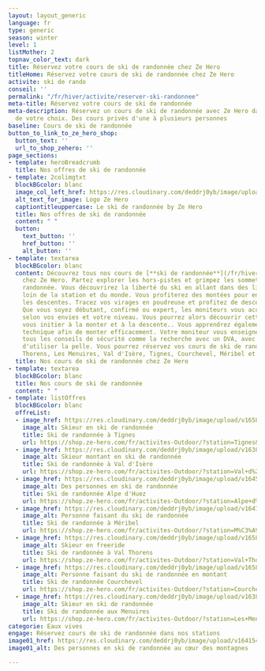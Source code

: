 ```yaml
---
layout: layout_generic
language: fr
type: generic
season: winter
level: 1
listMother: 2
topnav_color_text: dark
title: Réservez votre cours de ski de randonnée chez Ze Hero
titleHome: Réservez votre cours de ski de randonnée chez Ze Hero
activite: ski de rando
conseil: ''
permalink: "/fr/hiver/activite/reserver-ski-randonnee"
meta-title: Réservez votre cours de ski de randonnée
meta-description: Réservez un cours de ski de randonnée avec Ze Hero dans la station
  de votre choix. Des cours privés d'une à plusieurs personnes
baseline: Cours de ski de randonnée
button_to_link_to_ze_hero_shop:
  button_text: ''
  url_to_shop_zehero: ''
page_sections:
- template: heroBreadcrumb
  title: Nos offres de ski de randonnée
- template: 2colimgtxt
  blockBGcolor: blanc
  image_col_left_href: https://res.cloudinary.com/deddrj0yb/image/upload/v1640094644/website/logo/Sur%20fond%20clair/logo-ze-hero-horizontal_4_a3dhvk.png
  alt_text_for_image: Logo Ze Hero
  captiontitleuppercase: Le ski de randonnée by Ze Hero
  title: Nos offres de ski de randonnée
  content: " "
  button:
    text_button: ''
    href_button: ''
    alt_button: ''
- template: textarea
  blockBGcolor: blanc
  content: Découvrez tous nos cours de [**ski de randonnée**](/fr/hiver/activites/ski-de-randonnee)
    chez Ze Hero. Partez explorer les hors-pistes et grimpez les sommets en ski de
    randonnée. Vous découvrirez la liberté du ski en allant dans des lieux plus isolés,
    loin de la station et du monde. Vous profiterez des montées pour encore plus savourez
    les descentes. Tracez vos virages en poudreuse et profitez de descente fabuleuse.
    Que vous soyez débutant, confirmé ou expert, les moniteurs vous accompagneront
    selon vos envies et votre niveau. Vous pourrez alors découvrir cette discipline,
    vous initier à la monter et à la descente.. Vous apprendrez également la meilleure
    technique afin de monter efficacement. Votre moniteur vous enseignera également
    tous les conseils de sécurité comme la recherche avec un DVA, avec la sonde et
    d'utiliser la pelle. Vous pourrez réservez vos cours de ski de randonnée à Val
    Thorens, Les Menuires, Val d'Isère, Tignes, Courchevel, Méribel et l'Alpe d'Huez.
  title: Nos cours de ski de randonnée chez Ze Hero
- template: textarea
  blockBGcolor: blanc
  title: Nos cours de ski de randonnée
  content: " "
- template: listOffres
  blockBGcolor: blanc
  offreList:
  - image_href: https://res.cloudinary.com/deddrj0yb/image/upload/v1658843993/website/winter/GOPR1121_1644667504059.jpg
    image_alt: Skieur en ski de randonnée
    title: Ski de randonnée à Tignes
    url: https://shop.ze-hero.com/fr/activites-Outdoor/?station=Tignes&calessonstype=Cours+priv%C3%A9&catypegenderlistsummer=all&calessonsactivitytype=Ski&start-date=
  - image_href: https://res.cloudinary.com/deddrj0yb/image/upload/v1638883533/website/winter/Ski-randonne-ascension_g8hj01.jpg
    image_alt: Skieur montant en ski de randonnée
    title: Ski de randonnée à Val d'Isère
    url: https://shop.ze-hero.com/fr/activites-Outdoor/?station=Val+d%27Is%C3%A8re&calessonstype=Cours+priv%C3%A9&catypegenderlistsummer=all&calessonsactivitytype=Ski&start-date=
  - image_href: https://res.cloudinary.com/deddrj0yb/image/upload/v1645802609/website/winter/P1000241_lddllp.jpg
    image_alt: Des personnes en ski de randonnée
    title: Ski de randonnée Alpe d'Huez
    url: https://shop.ze-hero.com/fr/activites-Outdoor/?station=Alpe+d%27Huez&calessonstype=Cours+priv%C3%A9&catypegenderlistsummer=all&calessonsactivitytype=Ski&start-date=
  - image_href: https://res.cloudinary.com/deddrj0yb/image/upload/v1641540482/website/winter/amza-andrei-LiwdRhUaGZ0-unsplash_sqwdgb.jpg
    image_alt: Personne faisant du ski de randonnée
    title: Ski de randonnée à Méribel
    url: https://shop.ze-hero.com/fr/activites-Outdoor/?station=M%C3%A9ribel&calessonstype=Cours+priv%C3%A9&catypegenderlistsummer=all&calessonsactivitytype=Ski&start-date=
  - image_href: https://res.cloudinary.com/deddrj0yb/image/upload/v1658839133/website/winter/164359367_7995718387166229_3029293489305122895_n.jpg
    image_alt: Skieur en freeride
    title: Ski de randonnée à Val Thorens
    url: https://shop.ze-hero.com/fr/activites-Outdoor/?station=Val+Thorens&calessonstype=Cours+priv%C3%A9&catypegenderlistsummer=all&calessonsactivitytype=Ski&start-date=
  - image_href: https://res.cloudinary.com/deddrj0yb/image/upload/v1658843776/website/winter/IMG20210324103201.jpg
    image_alt: Personne faisant du ski de randonnée en montant
    title: Ski de randonnée Courchevel
    url: https://shop.ze-hero.com/fr/activites-Outdoor/?station=Courchevel&calessonstype=Cours+priv%C3%A9&catypegenderlistsummer=all&calessonsactivitytype=Ski&start-date=
  - image_href: https://res.cloudinary.com/deddrj0yb/image/upload/v1638883531/website/winter/Randonne-neige-seul_mxdyy6.jpg
    image_alt: Skieur en ski de randonnée
    title: Ski de randonnée aux Menuires
    url: https://shop.ze-hero.com/fr/activites-Outdoor/?station=Les+Menuires&calessonstype=Cours+priv%C3%A9&catypegenderlistsummer=all&calessonsactivitytype=Ski&start-date=
categorie: Eaux vives
engage: Réservez cours de ski de randonnée dans nos stations
image01_href: https://res.cloudinary.com/deddrj0yb/image/upload/v1641540483/website/winter/guillaume-marques-9HRLg-yzeq8-unsplash_ulzuqx.jpg
image01_alt: Des personnes en ski de randonnée au cœur des montagnes

---
```

